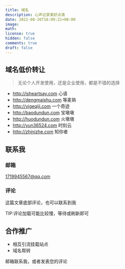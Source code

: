 ```yaml
---
title: 域名
description: 心声记录美好点滴
date: 2022-08-26T16:09:21+08:00
image:
math:
license: true
hidden: false
comments: true
draft: false
---
```

## 域名低价转让

> 无论个人开发使用，还是企业使用，都是不错的选择

- http://isheartsay.com  心语
- http://dengmaishu.com  等麦熟
- http://yigeqiji.com    一个奇迹
- http://baodundun.com   宝墩墩
- http://huodundun.com   火墩墩
- http://yun36524.com    时刻云
- http://zhinizhe.com    知你者

## 联系我
### 邮箱
1719945567@qq.com
### 评论
这篇文章底部评论，也可以联系到我


TIP:评论加载可能比较慢，等待或刷新即可
## 合作推广
- 相互引流挂载站点
- 域名帮转

邮箱联系我，或者发表您的评论

